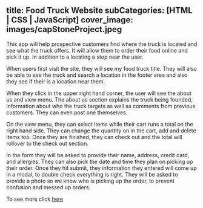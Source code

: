 title: Food Truck Website
subCategories: [HTML | CSS | JavaScript]
cover_image: images/capStoneProject.jpeg
---
This app will help prospective customers find where the truck is located and see what the truck offers. It will allow them to order their food online and pick it up. In addition to a locating a stop near the user.

When users first visit the site, they will see my food truck title. They will also be able to see the truck and search a location in the footer area and also they see if their is a location near them.

When they click in the upper right hand corner, the user will see the about us and view menu. The about us section explains the truck being founded, information about who the truck targets as well as comments from previous customers. They can even post one themselves.

On the view menu, they can select items while their cart runs a total on the right hand side. They can change the quantity on in the cart, add and delete items too. Once they are finished, they can check out and the total will rollover to the check out section.


In the form they will be asked to provide their name, address, credit card, and allergies. They can also pick the date and time they plan on picking up their order. Once they hit submit, they information they entered will come up in a modal, to double check everything is right. They will be asked to provide a photo so we know who is picking up the order, to prevent confusion and messed up orders.


To see more click [here](https://github.com/MikaylaMunn/CapstoneProject)